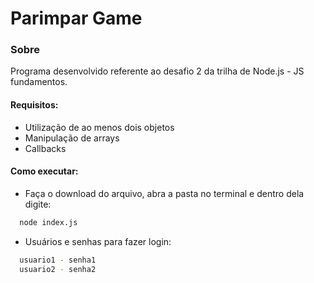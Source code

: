 # Parimpar Game

### Sobre

Programa desenvolvido referente ao desafio 2 da trilha de Node.js - JS fundamentos.

#### Requisitos:

- Utilização de ao menos dois objetos
- Manipulação de arrays
- Callbacks

#### Como executar:
- Faça o download do arquivo, abra a pasta no terminal e dentro dela digite:
```bash
  node index.js
```

- Usuários e senhas para fazer login:
```bash
  usuario1 - senha1
  usuario2 - senha2
```